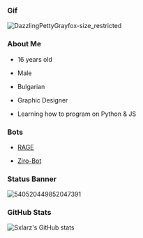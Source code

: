 ### Gif
![DazzlingPettyGrayfox-size_restricted](https://user-images.githubusercontent.com/68730434/109376473-52571680-78cd-11eb-83e2-df53d5a259a2.gif)


### About Me

-   16 years old

-   Male

-   Bulgarian

-   Graphic Designer

-   Learning how to program on Python & JS


### Bots
- [RAGE](https://discord.com/oauth2/authorize?client_id=706120306082971699&permissions=2146958847&scope=bot)

- [Ziro-Bot](https://discord.com/oauth2/authorize?client_id=752242570532225064&permissions=8&scope=bot)


### Status Banner
![540520449852047391](https://discord.c99.nl/widget/theme-2/540520449852047391.png)


### GitHub Stats

![Sxlarz's GitHub stats](https://github-readme-stats.vercel.app/api?username=Sxlarz35&show_icons=true&theme=radical)

